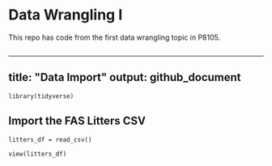 # Data Wrangling I 

This repo has code from the first data wrangling topic in P8105.
```{r}

```

---
title: "Data Import"
output: github_document 
---

```{r}
library(tidyverse)
```


## Import the FAS Litters CSV
```{r}
litters_df = read_csv()
```

```{r eval = FALSE}
view(litters_df)
```

